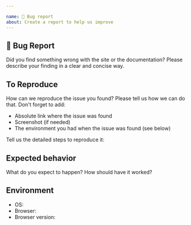 ```yaml
---

name: 🐛 Bug report
about: Create a report to help us improve
---
```


## 🐛 Bug Report

Did you find something wrong with the site or the documentation? Please describe
your finding in a clear and concise way. 

## To Reproduce

How can we reproduce the issue you found? Please tell us how we can do that. 
Don't forget to add:

* Absolute link where the issue was found
* Screenshot (if needed) 
* The environment you had when the issue was found (see below)

Tell us the detailed steps to reproduce it:


## Expected behavior

What do you expect to happen? How should have it worked?

## Environment

* OS: <!-- iOS/Android/OSX/Linux/Windows (don't forget the version) -->
* Browser: <!-- Chrome? Safari? Firefox?  -->
* Browser version: <!-- e.g.: 70.0.3538.110 -->
